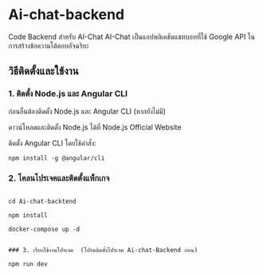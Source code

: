 # Ai-chat-backend
Code Backend สำหรับ AI-Chat 
AI-Chat เป็นแอปพลิเคชันแชทบอทที่ใช้ Google API ในการสร้างข้อความโต้ตอบอัจฉริยะ

## วิธีติดตั้งและใช้งาน

### 1. ติดตั้ง Node.js และ Angular CLI

ก่อนอื่นต้องติดตั้ง Node.js และ Angular CLI (หากยังไม่มี)

ดาวน์โหลดและติดตั้ง Node.js ได้ที่ Node.js Official Website

ติดตั้ง Angular CLI โดยใช้คำสั่ง:

`npm install -g @angular/cli`

### 2. โคลนโปรเจคและติดตั้งแพ็กเกจ

```git clone https://github.com/Anuwath-D/Ai-chat-backend.git

cd Ai-chat-backtend

npm install

docker-compose up -d


### 3. เรียกใช้งานโปรเจค  (โปรดติดตั้งโปรเจค Ai-chat-Backend ก่อน)

npm run dev

